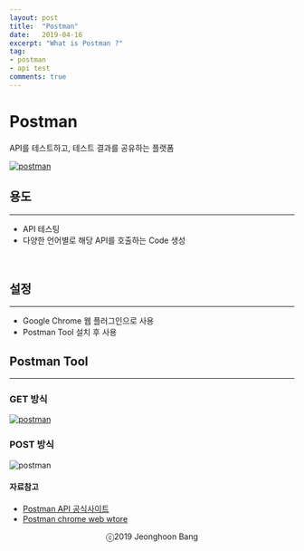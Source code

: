 ```yaml
---
layout: post
title:  "Postman"
date:   2019-04-16
excerpt: "What is Postman ?"
tag:
- postman
- api test
comments: true
---
```


# Postman

API를 테스트하고, 테스트 결과를 공유하는 플랫폼

[![postman](https://jeonghoonb.github.io/assets/img/post_2019/20190416_postman_01.png)](https://jeonghoonb.github.io/assets/img/post_2019/20190416_postman_01.png)
<br>

## 용도
-------

* API 테스팅
* 다양한 언어별로 해당 API를 호출하는 Code 생성
<br>

## 설정
------

* Google Chrome 웹 플러그인으로 사용
* Postman Tool 설치 후 사용

## Postman Tool
---------------

### GET 방식
[![postman](https://jeonghoonb.github.io/assets/img/post_2019/20190416_postman_02.png)](https://jeonghoonb.github.io/assets/img/post_2019/20190416_postman_02.png)
<br>

### POST 방식
![postman](https://jeonghoonb.github.io/assets/img/post_2019/20190416_postman_03.png)
<br>


#### 자료참고
* [Postman API 공식사이트](https://learning.getpostman.com/getting-started/)
* [Postman chrome web wtore](https://chrome.google.com/webstore/detail/postman/fhbjgbiflinjbdggehcddcbncdddomop?hl=ko)

<center>ⓒ2019 Jeonghoon Bang</center>